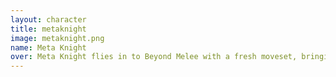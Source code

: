 ```yaml
---
layout: character
title: metaknight
image: metaknight.png
name: Meta Knight
over: Meta Knight flies in to Beyond Melee with a fresh moveset, bringing together a best-of of the character. His neutral b is a single hit kill move, his up b is a double whip that kills off the top, and his side and down b are as snappy as you could hope for. Finally, you can see if Meta Knight or Fox would win in Beyond Melee Demo 2!
---
```

